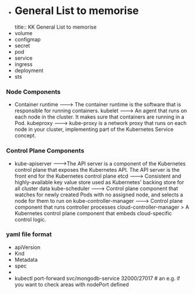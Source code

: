- # General List to memorise
  title:: KK General List to memorise
- volume
- configmap
- secret
- pod
- service
- ingress
- deployment
- sts
### Node Components
- Container runtime   ---> The container runtime is the software that is responsible for running containers.
  kubelet   ---> An agent that runs on each node in the cluster. It makes sure that containers are running in a Pod.
  kubeproxy   ---> kube-proxy is a network proxy that runs on each node in your cluster, implementing part of the Kubernetes Service concept.
### Control Plane Components
- kube-apiserver     --->The API server is a component of the Kubernetes control plane that exposes the Kubernetes API. The API server is the front end for the Kubernetes control plane
  etcd   ---> Consistent and highly-available key value store used as Kubernetes' backing store for all cluster data
  kube-scheduler   ---> Control plane component that watches for newly created Pods with no assigned node, and selects a node for them to run on
  kube-controller-manager     ---> Control plane component that runs controller processes
  cloud-controller-manager   > A Kubernetes control plane component that embeds cloud-specific control logic.
### yaml file format
- apiVersion
- Knd
- Metadata
- spec
-
- kubectl port-forward svc/mongodb-service 32000/27017  # an e.g. if you want to check areas with nodePort defined